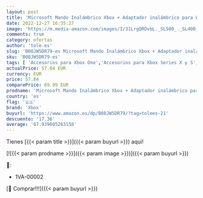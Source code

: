 ```yaml
---
layout: post
title: 'Microsoft Mando Inalámbrico Xbox + Adaptador inalámbrico para Windows 10'
date: 2022-12-27 16:35:27
image: 'https://m.media-amazon.com/images/I/31LrgQROvbL._SL500_._SL400_.jpg'
comments: true
category: ofertas
author: 'tole.es'
slug: 'B08JW5DR79-es Microsoft Mando Inalámbrico Xbox + Adaptador inalámbrico...'
sku: 'B08JW5DR79-es'
tags: [ 'Accesorios para Xbox One','Accesorios para Xbox Series X y S','Hardware y juegos para Xbox One','Hardware y juegos para Xbox Series X y S','Mandos y controles para Xbox One','Mandos y controles para Xbox Series X y S','Videojuegos','xbox','🇪🇸', ]
actualPrice: 57.84 EUR
currency: EUR
price: 57.84
comparePrice: 69.99 EUR
prodname: 'Microsoft Mando Inalámbrico Xbox + Adaptador inalámbrico para Windows 10'
country: 'es'
flag: '🇪🇸'
brand: 'Xbox'
buyurl: 'https://www.amazon.es/dp/B08JW5DR79/?tag=tolees-21'
descuento: '17.36'
average: '67.939605263158'
---
```


Tienes [{{< param title >}}]({{< param buyurl >}}) aqui!

[![{{< param prodname >}}]({{< param image >}})]({{< param buyurl >}})

🔎:

- 1VA-00002

[🛒 Comprar!!!]({{< param buyurl >}})
